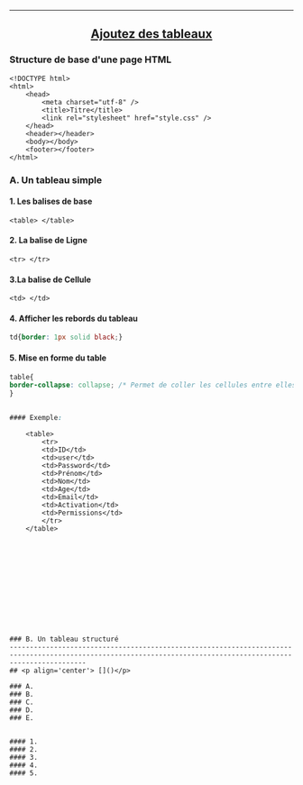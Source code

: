 ---------------------------------------------------------------------------------------------------------------------------------------------------------------
## <p align='center'> [Ajoutez des tableaux](https://openclassrooms.com/fr/courses/1603881-apprenez-a-creer-votre-site-web-avec-html5-et-css3/1606851-ajoutez-des-tableaux)</p>


### Structure de base d'une page HTML
```
<!DOCTYPE html>
<html>
    <head>
        <meta charset="utf-8" />
        <title>Titre</title>
        <link rel="stylesheet" href="style.css" />
    </head>
    <header></header>
    <body></body>
    <footer></footer>
</html>
```


### A. Un tableau simple
#### 1. Les balises de base
```
<table> </table>
```

#### 2. La balise de Ligne
```
<tr> </tr>
```
#### 3.La balise de Cellule
```
<td> </td>
```

#### 4. Afficher les rebords du tableau
```css
td{border: 1px solid black;}
```

#### 5. Mise en forme du table
```css
table{
border-collapse: collapse; /* Permet de coller les cellules entre elles*/
}


#### Exemple:
```
		<table>
			<tr> 
			<td>ID</td>
			<td>user</td>
			<td>Password</td>
			<td>Prénom</td>
			<td>Nom</td>
			<td>Age</td>
			<td>Email</td>
			<td>Activation</td>
			<td>Permissions</td>
			</tr>	
		</table>
```












### B. Un tableau structuré
---------------------------------------------------------------------------------------------------------------------------------------------------------------
## <p align='center'> []()</p>

### A.
### B.
### C.
### D.
### E.


#### 1.
#### 2.
#### 3.
#### 4.
#### 5.

```
```
